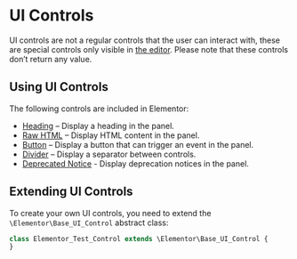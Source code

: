 # UI Controls

<Badge type="tip" vertical="top" text="Elementor Core" /> <Badge type="warning" vertical="top" text="Basic" />

UI controls are not a regular controls that the user can interact with, these are special controls only visible in [the editor](/editor/). Please note that these controls don’t return any value.

## Using UI Controls

The following controls are included in Elementor:

* [Heading](/controls/classes/control-heading) – Display a heading in the panel.
* [Raw HTML](/controls/classes/control-raw-html) – Display HTML content in the panel.
* [Button](/controls/classes/control-button) – Display a button that can trigger an event in the panel.
* [Divider](/controls/classes/control-divider) – Display a separator between controls.
* [Deprecated Notice](/controls/classes/control-deprecated-notice) - Display deprecation notices in the panel.

## Extending UI Controls

To create your own UI controls, you need to extend the `\Elementor\Base_UI_Control` abstract class:

```php {1}
class Elementor_Test_Control extends \Elementor\Base_UI_Control {
}
```
